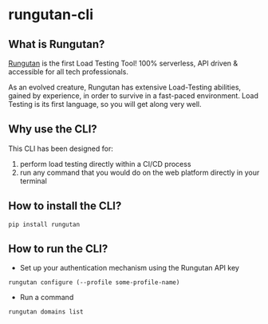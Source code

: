 # rungutan-cli

## What is Rungutan?

[Rungutan](https://rungutan.com) is the first Load Testing Tool! 100% serverless, API driven & accessible for all tech professionals.

As an evolved creature, Rungutan has extensive Load-Testing abilities, gained by experience, in order to survive in a fast-paced environment. Load Testing is its first language, so you will get along very well.

## Why use the CLI?

This CLI has been designed for:
1) perform load testing directly within a CI/CD process
2) run any command that you would do on the web platform directly in your terminal

## How to install the CLI?

```shell script
pip install rungutan
```

## How to run the CLI?

* Set up your authentication mechanism using the Rungutan API key
```shell script
rungutan configure (--profile some-profile-name)
```

* Run a command
```shell script
rungutan domains list
```
